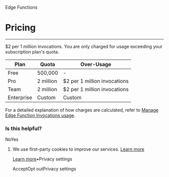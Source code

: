 Edge Functions

# Pricing

* * *

$2 per 1 million invocations. You are only charged for usage exceeding your subscription plan's quota.

| Plan | Quota | Over-Usage |
| --- | --- | --- |
| Free | 500,000 | - |
| Pro | 2 million | $2 per 1 million invocations |
| Team | 2 million | $2 per 1 million invocations |
| Enterprise | Custom | Custom |

For a detailed explanation of how charges are calculated, refer to [Manage Edge Function Invocations usage](https://supabase.com/docs/guides/platform/manage-your-usage/edge-function-invocations).

### Is this helpful?

NoYes

1. We use first-party cookies to improve our services. [Learn more](https://supabase.com/privacy#8-cookies-and-similar-technologies-used-on-our-european-services)



   [Learn more](https://supabase.com/privacy#8-cookies-and-similar-technologies-used-on-our-european-services)•Privacy settings





   AcceptOpt outPrivacy settings